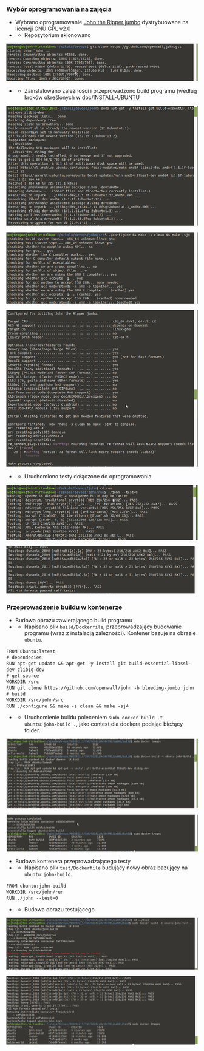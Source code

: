 ### Wybór oprogramowania na zajęcia
* Wybrano oprogramowanie [John the Ripper jumbo](https://github.com/openwall/john) dystrybuowane na licencji GNU GPL v2.0
* * Repozytorium sklonowano

![](img/manual_klonowanie.png)

* * Zainstalowano zależności i przeprowadzono build programu (według kroków określonych w [doc/INSTALL-UBUNTU](https://github.com/openwall/john/blob/bleeding-jumbo/doc/INSTALL-UBUNTU)

![](img/manual_zaleznosci.png)

![](img/manual_build_1.png)

![](img/manual_build_2.png)

* * Uruchomiono testy dołączone do oprogramowania

![](img/manual_test_1.png)

![](img/manual_test_2.png)

### Przeprowadzenie buildu w kontenerze
* Budowa obrazu zawierającego build programu
* * Napisano plik `build/Dockerfile`, przeprowadzający budowanie programu (wraz z instalacją zależności). Kontener bazuje na obrazie `ubuntu`.
```
FROM ubuntu:latest
# dependecies
RUN apt-get update && apt-get -y install git build-essential libssl-dev zlib1g-dev
# get source
WORKDIR /src
RUN git clone https://github.com/openwall/john -b bleeding-jumbo john
# build
WORKDIR /src/john/src
RUN ./configure && make -s clean && make -sj4
```

* * Uruchomienie buildu poleceniem `sudo docker build -t ubuntu:john-build .`, jako context dla dockera podając bieżący folder.

![](img/docker_build_build_1.png)

![](img/docker_build_build_2.png)

* Budowa kontenera przeprowadzającego testy
* * Napisano plik `test/Dockerfile` budujący nowy obraz bazujący na `ubuntu:john-build`.
```
FROM ubuntu:john-build
WORKDIR /src/john/run
RUN ./john --test=0
``` 

* * Budowa obrazu testującego.

![](img/docker_build_test_1.png)

![](img/docker_build_test_2.png)


